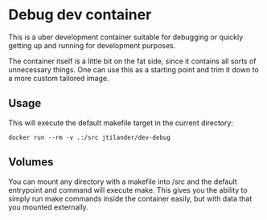# Debug dev container

This is a uber development container suitable for debugging or quickly getting up and running for development purposes.

The container itself is a little bit on the fat side, since it contains all sorts of unnecessary things. One can use this as a starting point and trim it down to a more custom tailored image.


## Usage 

This will execute the default makefile target in the current directory:

```
docker run --rm -v .:/src jtilander/dev-debug
```

## Volumes

You can mount any directory with a makefile into /src and the default entrypoint and command will execute make. This gives you the ability to simply run make commands inside the container easily, but with data that you mounted externally.


